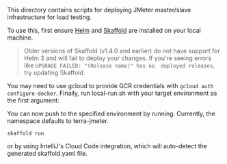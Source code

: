 This directory contains scripts for deploying JMeter master/slave infrastructure for load testing. 

To use this, first ensure [Helm](https://helm.sh/docs/intro/install/#from-homebrew-macos) and [Skaffold](https://skaffold.dev/) are installed on your local machine. 

> Older versions of Skaffold (v1.4.0 and earlier) do not have support for Helm 3 and will fail to deploy your 
changes. If you're seeing errors like `UPGRADE FAILED: "(Release name)" has no 
deployed releases`, try updating Skaffold.

You may need to use gcloud to provide GCR
 credentials with `gcloud auth configure-docker`. Finally, run local-run.sh with
  your target environment as the first argument:

You can now push to the specified environment by running.
Currently, the namespace defaults to terra-jmeter.

```
skaffold run
```

or by using IntelliJ's Cloud Code integration, which will auto-detect the 
generated skaffold.yaml file.
